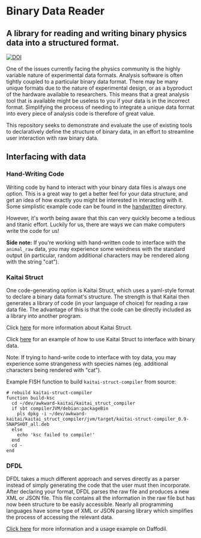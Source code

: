 # Binary Data Reader

## A library for reading and writing binary physics data into a structured format.

[![DOI](https://zenodo.org/badge/DOI/10.5281/zenodo.1479913.svg)](https://doi.org/10.5281/zenodo.1479913)

One of the issues currently facing the physics community is the highly variable nature of experimental data formats. Analysis software is often tightly coupled to a particular binary data format. There may be many unique formats due to the nature of experimental design, or as a byproduct of the hardware available to researchers. This means that a great analysis tool that is available might be useless to you if your data is in the incorrect format. Simplifying the process of needing to integrate a unique data format into every piece of analysis code is therefore of great value. 

This repository seeks to demonstrate and evaluate the use of existing tools to declaratively define the structure of binary data, in an effort to streamline user interaction with raw binary data.

## Interfacing with data

### Hand-Writing Code

Writing code by hand to interact with your binary data files is always one option. This is a great way to get a better feel for your data structure, and get an idea of how exactly you might be interested in interacting with it. Some simplistic example code can be found in the [handwritten](handwritten/) directory.  

However, it's worth being aware that this can very quickly become a tedious and titanic effort. Luckily for us, there are ways we can make computers write the code for us!

**Side note:** If you're working with hand-written code to interface with the `animal_raw` data, you may experience some weirdness with the standard output (in particular, random additional characters may be rendered along with the string "cat").

### Kaitai Struct

One code-generating option is Kaitai Struct, which uses a yaml-style format to declare a binary data format's structure. The strength is that Kaitai then generates a library of code (in your language of choice) for reading a raw data file. The advantage of this is that the code can be directly included as a library into another program. 

Click [here](kaitai/) for more information about Kaitai Struct.

Click [here](kaitai/simple-example) for an example of how to use Kaitai Struct to interface with binary data.

Note: If trying to hand-write code to interface with toy data, you may experience some strangeness with species names (eg. additional characters being rendered with "cat").

Example FISH function to build `kaitai-struct-compiler` from source:
```
# rebuild kaitai-struct-compiler
function build-ksc
  cd ~/dev/awkward-kaitai/kaitai_struct_compiler
  if sbt compilerJVM/debian:packageBin
    pls dpkg -i ~/dev/awkward-kaitai/kaitai_struct_compiler/jvm/target/kaitai-struct-compiler_0.9-SNAPSHOT_all.deb
  else
    echo 'ksc failed to compile!'
  end
  cd -
end
```

### DFDL

DFDL takes a much different approach and serves directly as a parser instead of simply generating the code that the user must then incorporate. After declaring your format, DFDL parses the raw file and produces a new XML or JSON file. This file contains all the information in the raw file but has now been structure to be easily accessible. Nearly all programming languages have some type of XML or JSON parsing library which simplifies the process of accessing the relevant data. 

[Click here](dfdl/README.md) for more information and a usage example on Daffodil.
